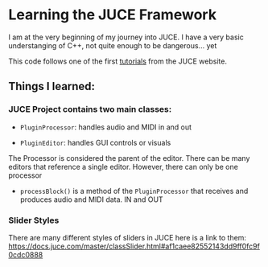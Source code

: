 # Learning the JUCE Framework

I am at the very beginning of my journey into JUCE.  I have a very basic understanging of C++, not quite enough to be dangerous... yet

This code follows one of the first [tutorials](https://docs.juce.com/master/tutorial_code_basic_plugin.html "JUCE Tutorial") from the JUCE website.


## Things I learned:

### JUCE Project contains two main classes:

- `PluginProcessor`: handles audio and MIDI in and out

- `PluginEditor`: handles GUI controls or visuals

The Processor is considered the parent of the editor. There can be many editors that reference a single editor.  However, there can only be one processor

- `processBlock()` is a method of the `PluginProcessor` that receives and produces audio and MIDI data. IN and OUT

### Slider Styles

There are many different styles of sliders in JUCE here is a link to them:
https://docs.juce.com/master/classSlider.html#af1caee82552143dd9ff0fc9f0cdc0888